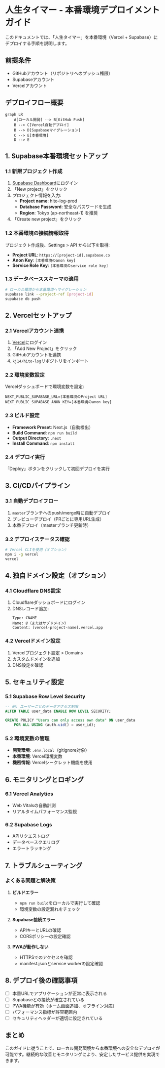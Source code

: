 # 人生タイマー - 本番環境デプロイメントガイド

このドキュメントでは、「人生タイマー」を本番環境（Vercel + Supabase）にデプロイする手順を説明します。

## 前提条件

- GitHubアカウント（リポジトリへのプッシュ権限）
- Supabaseアカウント
- Vercelアカウント

## デプロイフロー概要

```mermaid
graph LR
    A[ローカル開発] --> B[GitHub Push]
    B --> C[Vercel自動デプロイ]
    B --> D[Supabaseマイグレーション]
    C --> E[本番環境]
    D --> E
```

## 1. Supabase本番環境セットアップ

### 1.1 新規プロジェクト作成

1. [Supabase Dashboard](https://app.supabase.com)にログイン
2. 「New project」をクリック
3. プロジェクト情報を入力:
   - **Project name**: hito-log-prod
   - **Database Password**: 安全なパスワードを生成
   - **Region**: Tokyo (ap-northeast-1) を推奨
4. 「Create new project」をクリック

### 1.2 本番環境の接続情報取得

プロジェクト作成後、Settings > API から以下を取得:
- **Project URL**: `https://[project-id].supabase.co`
- **Anon Key**: `[本番環境のanon key]`
- **Service Role Key**: `[本番環境のservice role key]`

### 1.3 データベーススキーマの適用

```bash
# ローカル環境から本番環境へマイグレーション
supabase link --project-ref [project-id]
supabase db push
```

## 2. Vercelセットアップ

### 2.1 Vercelアカウント連携

1. [Vercel](https://vercel.com)にログイン
2. 「Add New Project」をクリック
3. GitHubアカウントを連携
4. `kj14/hito-log`リポジトリをインポート

### 2.2 環境変数設定

Vercelダッシュボードで環境変数を設定:

```
NEXT_PUBLIC_SUPABASE_URL=[本番環境のProject URL]
NEXT_PUBLIC_SUPABASE_ANON_KEY=[本番環境のanon key]
```

### 2.3 ビルド設定

- **Framework Preset**: Next.js（自動検出）
- **Build Command**: `npm run build`
- **Output Directory**: `.next`
- **Install Command**: `npm install`

### 2.4 デプロイ実行

「Deploy」ボタンをクリックして初回デプロイを実行

## 3. CI/CDパイプライン

### 3.1 自動デプロイフロー

1. `master`ブランチへのpush/merge時に自動デプロイ
2. プレビューデプロイ（PRごとに専用URL生成）
3. 本番デプロイ（masterブランチ更新時）

### 3.2 デプロイステータス確認

```bash
# Vercel CLIを使用（オプション）
npm i -g vercel
vercel
```

## 4. 独自ドメイン設定（オプション）

### 4.1 Cloudflare DNS設定

1. Cloudflareダッシュボードにログイン
2. DNSレコード追加:
   ```
   Type: CNAME
   Name: @（またはサブドメイン）
   Content: [vercel-project-name].vercel.app
   ```

### 4.2 Vercelドメイン設定

1. Vercelプロジェクト設定 > Domains
2. カスタムドメインを追加
3. DNS設定を確認

## 5. セキュリティ設定

### 5.1 Supabase Row Level Security

```sql
-- 例: ユーザーごとのデータアクセス制限
ALTER TABLE user_data ENABLE ROW LEVEL SECURITY;

CREATE POLICY "Users can only access own data" ON user_data
    FOR ALL USING (auth.uid() = user_id);
```

### 5.2 環境変数の管理

- **開発環境**: `.env.local`（gitignore対象）
- **本番環境**: Vercel環境変数
- **機密情報**: Vercelシークレット機能を使用

## 6. モニタリングとロギング

### 6.1 Vercel Analytics

- Web Vitalsの自動計測
- リアルタイムパフォーマンス監視

### 6.2 Supabase Logs

- APIリクエストログ
- データベースクエリログ
- エラートラッキング

## 7. トラブルシューティング

### よくある問題と解決策

1. **ビルドエラー**
   - `npm run build`をローカルで実行して確認
   - 環境変数の設定漏れをチェック

2. **Supabase接続エラー**
   - APIキーとURLの確認
   - CORSポリシーの設定確認

3. **PWAが動作しない**
   - HTTPSでのアクセスを確認
   - manifest.jsonとservice workerの設定確認

## 8. デプロイ後の確認事項

- [ ] 本番URLでアプリケーションが正常に表示される
- [ ] Supabaseとの接続が確立されている
- [ ] PWA機能が有効（ホーム画面追加、オフライン対応）
- [ ] パフォーマンス指標が許容範囲内
- [ ] セキュリティヘッダーが適切に設定されている

## まとめ

このガイドに従うことで、ローカル開発環境から本番環境への安全なデプロイが可能です。継続的な改善とモニタリングにより、安定したサービス提供を実現できます。